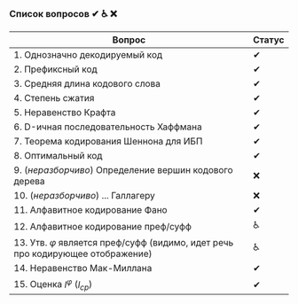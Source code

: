 ### Список вопросов ✔ ♿ ❌

| Вопрос                                                       | Статус |
| ------------------------------------------------------------ | ------ |
| 1. Однозначно декодируемый код                               | ✔       |
| 2. Префиксный код                                            | ✔       |
| 3. Средняя длина кодового слова                              | ✔       |
| 4. Степень сжатия                                            | ✔       |
| 5. Неравенство Крафта                                        | ✔       |
| 6. D-ичная последовательность Хаффмана                       | ✔      |
| 7. Теорема кодирования Шеннона для ИБП                       | ✔       |
| 8. Оптимальный код                                           | ✔       |
| 9. (*неразборчиво*) Определение вершин кодового дерева       | ❌      |
| 10. (*неразборчиво*) ... Галлагеру                           | ❌      |
| 11. Алфавитное кодирование Фано                              | ✔      |
| 12. Алфавитное кодирование преф/суфф                         | ♿      |
| 13. Утв. $\varphi$ является преф/суфф (видимо, идет речь про кодирующее отображение) | ♿      |
| 14. Неравенство Мак-Миллана                                 | ✔      |
| 15. Оценка $l^\varphi$ ($l_{ср}$)                           | ✔       |

